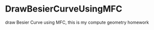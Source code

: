 DrawBesierCurveUsingMFC
=======================

draw Besier Curve using MFC, this is my compute geometry homework
